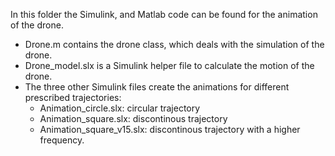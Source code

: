 In this folder the Simulink, and Matlab code can be found for the animation of the drone.
- Drone.m contains the drone class, which deals with the simulation of the drone.
- Drone_model.slx is a Simulink helper file to calculate the motion of the drone.
- The three other Simulink files create the animations for different prescribed trajectories:
    - Animation_circle.slx: circular trajectory
    - Animation_square.slx: discontinous trajectory
    - Animation_square_v15.slx: discontinous trajectory with a higher frequency.